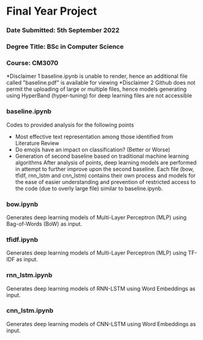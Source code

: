 # Final Year Project

### Date Submitted: 5th September 2022
### Degree Title: BSc in Computer Science
### Course: CM3070

*Disclaimer 1
baseline.ipynb is unable to render, hence an additional file called "baseline.pdf" is available for viewing
*Disclaimer 2
Github does not permit the uploading of large or multiple files, hence models generating using HyperBand (hyper-tuning) for deep learning files are not accessible

### baseline.ipynb
Codes to provided analysis for the following points
- Most effective text representation among those identified from Literature Review
- Do emojis have an impact on classification? (Better or Worse)
- Generation of second baseline based on traditional machine learning algorithms
After analysis of points, deep learning models are performed in attempt to further improve upon the second baseline. Each file (bow, tfidf, rnn_lstm and cnn_lstm) contains their own process and models for the ease of easier understanding and prevention of restricted access to the code (due to overly large file) similar to baseline.ipynb.

### bow.ipynb
Generates deep learning models of Multi-Layer Perceptron (MLP) using Bag-of-Words (BoW) as input.

### tfidf.ipynb
Generates deep learning models of Multi-Layer Perceptron (MLP) using TF-IDF as input.

### rnn_lstm.ipynb
Generates deep learning models of RNN-LSTM using Word Embeddings as input.

### cnn_lstm.ipynb
Generates deep learning models of CNN-LSTM using Word Embeddings as input.
